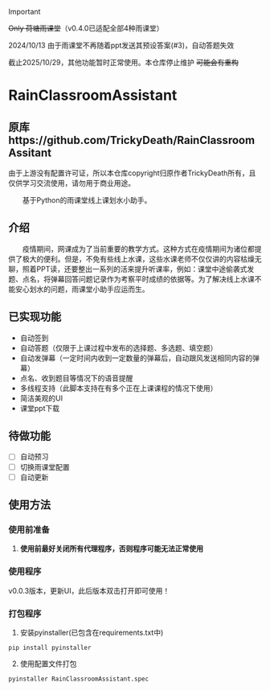 > [!IMPORTANT]
> ~~Only 荷塘雨课堂~~（v0.4.0已适配全部4种雨课堂）
>
> 2024/10/13 由于雨课堂不再随着ppt发送其预设答案(#3)，自动答题失效
>
> 截止2025/10/29，其他功能暂时正常使用。本仓库停止维护 ~~可能会有重构~~

# RainClassroomAssistant
## 原库https://github.com/TrickyDeath/RainClassroomAssitant
由于上游没有配置许可证，所以本仓库copyright归原作者TrickyDeath所有，且仅供学习交流使用，请勿用于商业用途。

&emsp;&emsp;基于Python的雨课堂线上课划水小助手。
## 介绍
&emsp;&emsp;疫情期间，网课成为了当前重要的教学方式。这种方式在疫情期间为诸位都提供了极大的便利。但是，不免有些线上水课，这些水课老师不仅仅讲的内容枯燥无聊，照着PPT读，还要整出一系列的活来提升听课率，例如：课堂中途偷袭式发题、点名，将弹幕回答问题记录作为考察平时成绩的依据等。为了解决线上水课不能安心划水的问题，雨课堂小助手应运而生。
## 已实现功能
 - 自动签到
 - 自动答题（仅限于上课过程中发布的选择题、多选题、填空题）
 - 自动发弹幕（一定时间内收到一定数量的弹幕后，自动跟风发送相同内容的弹幕）
 - 点名、收到题目等情况下的语音提醒
 - 多线程支持（此脚本支持在有多个正在上课课程的情况下使用）
 - 简洁美观的UI
 - 课堂ppt下载
## 待做功能
- [ ] 自动预习
- [ ] 切换雨课堂配置
- [ ] 自动更新
## 使用方法
### 使用前准备
1. **使用前最好关闭所有代理程序，否则程序可能无法正常使用**
### 使用程序
v0.0.3版本，更新UI，此后版本双击打开即可使用！
### 打包程序
1. 安装pyinstaller(已包含在requirements.txt中)
```shell
pip install pyinstaller
```
2. 使用配置文件打包
```shell
pyinstaller RainClassroomAssistant.spec
```
